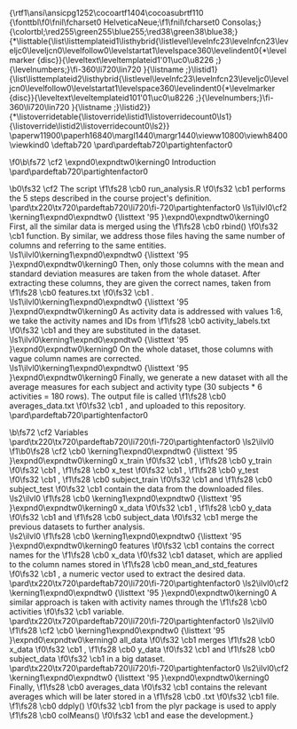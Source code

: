 {\rtf1\ansi\ansicpg1252\cocoartf1404\cocoasubrtf110
{\fonttbl\f0\fnil\fcharset0 HelveticaNeue;\f1\fnil\fcharset0 Consolas;}
{\colortbl;\red255\green255\blue255;\red38\green38\blue38;}
{\*\listtable{\list\listtemplateid1\listhybrid{\listlevel\levelnfc23\levelnfcn23\leveljc0\leveljcn0\levelfollow0\levelstartat1\levelspace360\levelindent0{\*\levelmarker \{disc\}}{\leveltext\leveltemplateid1\'01\uc0\u8226 ;}{\levelnumbers;}\fi-360\li720\lin720 }{\listname ;}\listid1}
{\list\listtemplateid2\listhybrid{\listlevel\levelnfc23\levelnfcn23\leveljc0\leveljcn0\levelfollow0\levelstartat1\levelspace360\levelindent0{\*\levelmarker \{disc\}}{\leveltext\leveltemplateid101\'01\uc0\u8226 ;}{\levelnumbers;}\fi-360\li720\lin720 }{\listname ;}\listid2}}
{\*\listoverridetable{\listoverride\listid1\listoverridecount0\ls1}{\listoverride\listid2\listoverridecount0\ls2}}
\paperw11900\paperh16840\margl1440\margr1440\vieww10800\viewh8400\viewkind0
\deftab720
\pard\pardeftab720\partightenfactor0

\f0\b\fs72 \cf2 \expnd0\expndtw0\kerning0
Introduction\
\pard\pardeftab720\partightenfactor0

\b0\fs32 \cf2 The script 
\f1\fs28 \cb0 run_analysis.R 
\f0\fs32 \cb1 performs the 5 steps described in the course project's definition.\
\pard\tx220\tx720\pardeftab720\li720\fi-720\partightenfactor0
\ls1\ilvl0\cf2 \kerning1\expnd0\expndtw0 {\listtext	\'95	}\expnd0\expndtw0\kerning0
First, all the similar data is merged using the 
\f1\fs28 \cb0 rbind()
\f0\fs32 \cb1  function. By similar, we address those files having the same number of columns and referring to the same entities.\
\ls1\ilvl0\kerning1\expnd0\expndtw0 {\listtext	\'95	}\expnd0\expndtw0\kerning0
Then, only those columns with the mean and standard deviation measures are taken from the whole dataset. After extracting these columns, they are given the correct names, taken from 
\f1\fs28 \cb0 features.txt
\f0\fs32 \cb1 .\
\ls1\ilvl0\kerning1\expnd0\expndtw0 {\listtext	\'95	}\expnd0\expndtw0\kerning0
As activity data is addressed with values 1:6, we take the activity names and IDs from 
\f1\fs28 \cb0 activity_labels.txt
\f0\fs32 \cb1  and they are substituted in the dataset.\
\ls1\ilvl0\kerning1\expnd0\expndtw0 {\listtext	\'95	}\expnd0\expndtw0\kerning0
On the whole dataset, those columns with vague column names are corrected.\
\ls1\ilvl0\kerning1\expnd0\expndtw0 {\listtext	\'95	}\expnd0\expndtw0\kerning0
Finally, we generate a new dataset with all the average measures for each subject and activity type (30 subjects * 6 activities = 180 rows). The output file is called 
\f1\fs28 \cb0 averages_data.txt
\f0\fs32 \cb1 , and uploaded to this repository.\
\pard\pardeftab720\partightenfactor0

\b\fs72 \cf2 Variables\
\pard\tx220\tx720\pardeftab720\li720\fi-720\partightenfactor0
\ls2\ilvl0
\f1\b0\fs28 \cf2 \cb0 \kerning1\expnd0\expndtw0 {\listtext	\'95	}\expnd0\expndtw0\kerning0
x_train
\f0\fs32 \cb1 , 
\f1\fs28 \cb0 y_train
\f0\fs32 \cb1 , 
\f1\fs28 \cb0 x_test
\f0\fs32 \cb1 , 
\f1\fs28 \cb0 y_test
\f0\fs32 \cb1 , 
\f1\fs28 \cb0 subject_train
\f0\fs32 \cb1  and 
\f1\fs28 \cb0 subject_test
\f0\fs32 \cb1  contain the data from the downloaded files.\
\ls2\ilvl0
\f1\fs28 \cb0 \kerning1\expnd0\expndtw0 {\listtext	\'95	}\expnd0\expndtw0\kerning0
x_data
\f0\fs32 \cb1 , 
\f1\fs28 \cb0 y_data
\f0\fs32 \cb1  and 
\f1\fs28 \cb0 subject_data
\f0\fs32 \cb1  merge the previous datasets to further analysis.\
\ls2\ilvl0
\f1\fs28 \cb0 \kerning1\expnd0\expndtw0 {\listtext	\'95	}\expnd0\expndtw0\kerning0
features
\f0\fs32 \cb1  contains the correct names for the 
\f1\fs28 \cb0 x_data
\f0\fs32 \cb1  dataset, which are applied to the column names stored in 
\f1\fs28 \cb0 mean_and_std_features
\f0\fs32 \cb1 , a numeric vector used to extract the desired data.\
\pard\tx220\tx720\pardeftab720\li720\fi-720\partightenfactor0
\ls2\ilvl0\cf2 \kerning1\expnd0\expndtw0 {\listtext	\'95	}\expnd0\expndtw0\kerning0
A similar approach is taken with activity names through the 
\f1\fs28 \cb0 activities
\f0\fs32 \cb1  variable.\
\pard\tx220\tx720\pardeftab720\li720\fi-720\partightenfactor0
\ls2\ilvl0
\f1\fs28 \cf2 \cb0 \kerning1\expnd0\expndtw0 {\listtext	\'95	}\expnd0\expndtw0\kerning0
all_data
\f0\fs32 \cb1  merges 
\f1\fs28 \cb0 x_data
\f0\fs32 \cb1 , 
\f1\fs28 \cb0 y_data
\f0\fs32 \cb1  and 
\f1\fs28 \cb0 subject_data
\f0\fs32 \cb1  in a big dataset.\
\pard\tx220\tx720\pardeftab720\li720\fi-720\partightenfactor0
\ls2\ilvl0\cf2 \kerning1\expnd0\expndtw0 {\listtext	\'95	}\expnd0\expndtw0\kerning0
Finally, 
\f1\fs28 \cb0 averages_data
\f0\fs32 \cb1  contains the relevant averages which will be later stored in a 
\f1\fs28 \cb0 .txt
\f0\fs32 \cb1  file. 
\f1\fs28 \cb0 ddply()
\f0\fs32 \cb1  from the plyr package is used to apply 
\f1\fs28 \cb0 colMeans()
\f0\fs32 \cb1  and ease the development.}